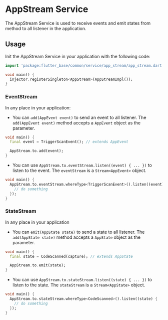 # AppStream Service

The AppStream Service is used to receive events and emit states from method to all listener in the application.

## Usage
Init the AppStream Service in your application with the following code:

```dart
import 'package:flutter_base/common/service/app_stream/app_stream.dart';

void main() {
  injector.registerSingleton<AppStream>(AppStreamImpl());
}
```

### EventStream
In any place in your application:
- You can `add(AppEvent event)` to send an event to all listener. The `add(AppEvent event)` method accepts a `AppEvent` object as the parameter.

```dart
void main() {
  final event = TriggerScanEvent(); // extends AppEvent

  AppStream.to.add(event);
}
```
- You can use `AppStream.to.eventStream.listen((event) { ... })` to listen to the event. The `eventStream` is a `Stream<AppEvent>` object.

```dart
void main() {
  AppStream.to.eventStream.whereType<TriggerScanEvent>().listen((event) {
    // do something
  });
}
```

### StateStream
In any place in your application
- You can `emit(AppState state)` to send a state to all listener. The `add(AppState state)` method accepts a `AppState` object as the parameter.

```dart
void main() {
  final state = CodeScanned(capture); // extends AppState

  AppStream.to.emit(state);
}
```

- You can use `AppStream.to.stateStream.listen((state) { ... })` to listen to the state. The `stateStream` is a `Stream<AppState>` object.

```dart
void main() {
  AppStream.to.stateStream.whereType<CodeScanned>().listen((state) {
    // do something
  });
}
```
